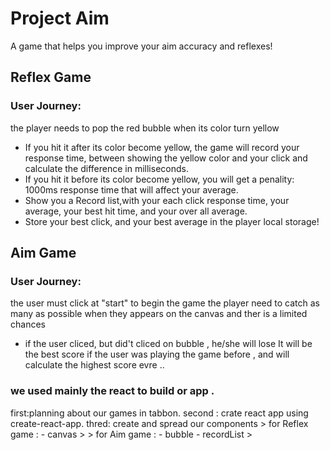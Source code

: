 # Project Aim
A game that helps you improve your aim accuracy and reflexes!

## Reflex Game

### User Journey:
the player needs to pop the red bubble when its color turn yellow
 - If you hit it after its color become yellow, the game will record your response time, between showing the yellow color and your click and calculate the difference in milliseconds.
 - If you hit it before its color become yellow, you will get a penality: 1000ms response time that will affect your average.
 - Show you a Record list,with your each click response time, your average, your best hit time, and your over all average.
 - Store your best click, and your best average in the player local storage!

## Aim Game

### User Journey:
the user must click at "start" to begin the game 
the player need to catch as many as possible when they appears  on the canvas and ther is a limited chances 
 - if the user cliced, but did't cliced on bubble , he/she will lose 
 It will be the best score if the user was playing the game before , and will calculate the highest score evre ..
 
 ### we used mainly the react to build or app .
 first:planning about our games in tabbon. 
 second : crate react app using create-react-app.
 thred: create and spread our components 
    > for Reflex game : 
     - canvas
     >
    > for Aim game :
     - bubble
     - recordList 
     >
